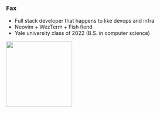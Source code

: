### Fax

- Full stack developer that happens to like devops and infra
- Neovim + WezTerm + Fish fiend
- Yale university class of 2022 (B.S. in computer science)

<img height=180 align="center" src="https://github-readme-stats.vercel.app/api/top-langs/?username=wu-json&hide=html,jupyter+notebook,scss,gdscript,javascript,c%2b%2b&layout=compact&hide_border=true&theme=transparent" />
